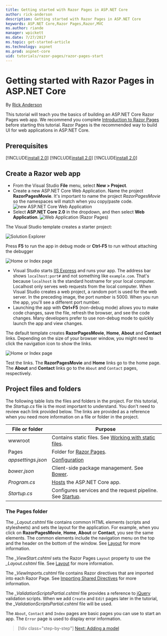 ```yaml
---
title: Getting started with Razor Pages in ASP.NET Core
author: rick-anderson
description: Getting started with Razor Pages in ASP.NET Core
keywords: ASP.NET Core,Razor Pages,Razor,MVC
ms.author: riande
manager: wpickett
ms.date: 7/27/2017
ms.topic: get-started-article
ms.technology: aspnet
ms.prod: aspnet-core
uid: tutorials/razor-pages/razor-pages-start
---
```

# Getting started with Razor Pages in ASP.NET Core

By [Rick Anderson](https://twitter.com/RickAndMSFT)

This tutorial will teach you the basics of building an ASP.NET Core Razor Pages web app. We recommend you complete [Introduction to Razor Pages](xref:mvc/razor-pages/index) before starting this tutorial. Razor Pages is the recommended way to build UI for web applications in ASP.NET Core.

## Prerequisites

[!INCLUDE[install 2.0](../../includes/mvc-intro/install2.0.md)]
[!INCLUDE[install 2.0](../../../includes/mvc-intro/install2.0.md)]
[!INCLUDE[install 2.0](../includes/mvc-intro/install2.0.md)]

## Create a Razor web app

* From the Visual Studio **File** menu, select **New > Project**.
* Create a new ASP.NET Core Web Application. Name the project **RazorPagesMovie**. It's important to name the project *RazorPagesMovie* so the namespaces will match when you copy/paste code.
 ![new ASP.NET Core Web Application](../../mvc/razor-pages/index/_static/np.png)
* Select **ASP.NET Core 2.0** in the dropdown, and then select **Web Application**.
 ![Web Application (Razor Pages)](../../mvc/razor-pages/index/_static/np2.png)

The Visual Studio template creates a starter project:

![Solution Explorer](razor-pages-start/_static/se.png)

Press **F5** to run the app in debug mode or **Ctrl-F5** to run without attaching the debugger

![Home or Index page](razor-pages-start/_static/home.png)

* Visual Studio starts [IIS Express](https://docs.microsoft.com/iis/extensions/introduction-to-iis-express/iis-express-overview) and runs your app. The address bar shows `localhost:port#` and not something like `example.com`. That's because `localhost` is the standard hostname for your local computer. Localhost only serves web requests from the local computer. When Visual Studio creates a web project, a random port is used for the web server. In the preceding image, the port number is 5000. When you run the app, you'll see a different port number.
* Launching the app with **Ctrl+F5** (non-debug mode) allows you to make code changes, save the file, refresh the browser, and see the code changes. Many developers prefer to use non-debug mode to quickly launch the app and view changes.

The default template creates **RazorPagesMovie**, **Home**, **About** and **Contact** links. Depending on the size of your browser window, you might need to click the navigation icon to show the links.

![Home or Index page](razor-pages-start/_static/home2.png)

Test the links. The **RazorPagesMovie** and **Home** links go to the home page. The **About** and **Contact** links go to the `About` and `Contact` pages, respectively.

## Project files and folders

The following table lists the files and folders in the project. For this tutorial, the *Startup.cs* file is the most important to understand. You don't need to review each link provided below. The links are provided as a reference when you need more information on a file or folder in the project.

| File or folder              | Purpose |
| ----------------- | ------------ | 
| wwwroot | Contains static files. See [Working with static files](xref:fundamentals/static-files). |
| Pages | Folder for [Razor Pages](xref:mvc/razor-pages/index). | 
| *appsettings.json* | [Configuration](xref:fundamentals/configuration) |
| *bower.json* | Client-side package management. See [Bower](xref:client-side/bower).|
| *Program.cs* | [Hosts](xref:fundamentals/hosting) the ASP.NET Core app.|
| *Startup.cs* | Configures services and the request pipeline. See [Startup](xref:fundamentals/startup).|

### The Pages folder

The *_Layout.cshtml* file contains common HTML elements (scripts and stylesheets) and sets the layout for the application. For example, when you click on **RazorPagesMovie**, **Home**, **About** or **Contact**, you see the same elements. The common elements include the navigation menu on the top and the header on the bottom of the window. See [Layout](xref:mvc/views/layout) for more information.

The *_ViewStart.cshtml* sets the Razor Pages `Layout` property to use the *_Layout.cshtml* file. See [Layout](xref:mvc/views/layout) for more information.

The *_ViewImports.cshtml* file contains Razor directives that are imported into each Razor Page. See [Importing Shared Directives](xref:mvc/views/layout#importing-shared-directives) for more information.

The *_ValidationScriptsPartial.cshtml* file provides a reference to [jQuery](https://jquery.com/) validation scripts. When we add `Create` and `Edit` pages later in the tutorial, the *_ValidationScriptsPartial.cshtml* file will be used.

The `About`, `Contact` and `Index` pages are basic pages you can use to start an app. The `Error` page is used to display error information.

>[!div class="step-by-step"]
[Next: Adding a model](xref:tutorials/razor-pages/model)  
